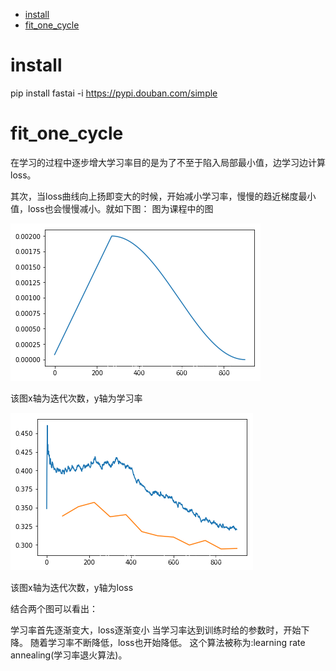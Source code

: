 - [ install](#head1)
- [ fit_one_cycle](#head2)
# <span id="head1"> install</span>
pip install fastai -i https://pypi.douban.com/simple

# <span id="head2"> fit_one_cycle</span>
在学习的过程中逐步增大学习率目的是为了不至于陷入局部最小值，边学习边计算loss。

其次，当loss曲线向上扬即变大的时候，开始减小学习率，慢慢的趋近梯度最小值，loss也会慢慢减小。就如下图：
图为课程中的图

![](img/img.png)

该图x轴为迭代次数，y轴为学习率

![](img/img_1.png)

该图x轴为迭代次数，y轴为loss

结合两个图可以看出：

学习率首先逐渐变大，loss逐渐变小
当学习率达到训练时给的参数时，开始下降。
随着学习率不断降低，loss也开始降低。
这个算法被称为:learning rate annealing(学习率退火算法)。
